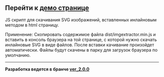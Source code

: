 ## Перейти к **[демо странице](https://neyasbltb88.github.io/img-extractor/app/)**

JS скрипт для скачивания SVG изображений, вставленных инлайновым методом в html страницу.

Применение: Скопировать содержимое файла dist/imgextractor.min.js и вставить в консоль браузера на той странице, с которой нужно скачать инлайновые SVG в виде файлов. После вставки качивание произойдет автоматически. Файлы будут скачены в парку для загрузок браузера по умолчанию.

***
__Разработка ведется в бранче **[ver_2.0.0](https://github.com/neyasbltb88/img-extractor/tree/ver_2.0.0)**__
